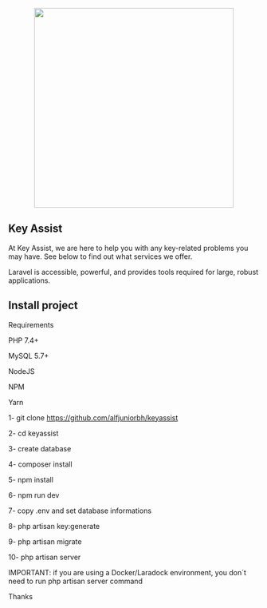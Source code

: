 <p align="center"><a href="https://key-assist.co.uk/" target="_blank"><img src="https://key-assist.co.uk/assets/keyassist/logo-white.png" width="400"></a></p>

## Key Assist

At Key Assist, we are here to help you with any key-related problems you may have. See below to find out what services we offer.

Laravel is accessible, powerful, and provides tools required for large, robust applications.

## Install project

Requirements

PHP 7.4+

MySQL 5.7+

NodeJS

NPM

Yarn


1- git clone https://github.com/alfjuniorbh/keyassist

2- cd keyassist

3- create database

4- composer install

5- npm install

6- npm run dev

7- copy .env and set database informations

8- php artisan key:generate

9- php artisan migrate

10- php artisan server

IMPORTANT: if you are using a Docker/Laradock environment, you don´t need to run php artisan server command


Thanks
